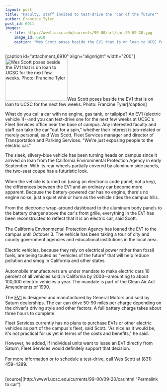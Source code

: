 ```yaml
---
layout: post
title: "Faculty, staff invited to test-drive the 'car of the future'"
author: Francine Tyler
post_id: 6911
images:
  - file: http://www1.ucsc.edu/currents/99-00/art/car.99-09-20.jpg
    image_id: 6910
    caption: "Wes Scott poses beside the EV1 that is on loan to UCSC for the next few weeks. Photo: Francine Tyler"
---
```


[caption id="attachment_6910" align="alignright" width="200"]<a href="http://localhost/mysite/wp-content/uploads/1999/09/car.99-09-20.jpg"><img class="size-full wp-image-6910" src="http://localhost/mysite/wp-content/uploads/1999/09/car.99-09-20.jpg" alt="Wes Scott poses beside the EV1 that is on loan to UCSC for the next few weeks. Photo: Francine Tyler" width="200" height="135" /></a>Wes Scott poses beside the EV1 that is on loan to UCSC for the next few weeks. Photo: Francine Tyler[/caption]
<p>
  What do you call a car with no engine, gas tank, or tailpipe? An EV1 (electric vehicle 1)--and you can test-drive one for the next few weeks at UCSC's Fleet Services office near the base of campus. Any interested faculty and staff can take the car "out for a spin," whether their interest is job-related or merely personal, said Wes Scott, Fleet Services manager and director of Transportation and Parking Services. "We're just exposing people to the electric car."
</p>The sleek, silvery-blue vehicle has been turning heads on campus since it arrived on loan from the California Environmental Protection Agency in early September. With its rear wheels partially covered by aluminum side panels, the two-seat coupe has a futuristic look.<br>
<br>
When the vehicle is turned on (using an electronic code panel, not a key), the differences between the EV1 and an ordinary car become more apparent. Because the battery-powered car has no engine, there's no engine noise, just a quiet whir or hum as the vehicle rides the campus hills.<br>
<br>
From the electronic wrap-around dashboard to the aluminum body panels to the battery charger above the car's front grille, everything in the EV1 has been reconstructed to reflect that it is an electric car, said Scott.<br>
<br>
The California Environmental Protection Agency has loaned the EV1 to the campus until October 3. The vehicle has been taking a tour of city and county government agencies and educational institutions in the local area.<br>
<br>
Electric vehicles, because they rely on electrical power rather than fossil fuels, are being touted as "vehicles of the future" that will help reduce pollution and smog in California and other states.<br>
<br>
Automobile manufacturers are under mandate to make electric cars 10 percent of all vehicles sold in California by 2003--amounting to about 100,000 electric vehicles a year. The mandate is part of the Clean Air Act Amendments of 1990.<br>
<br>
The <a href="http://www.gmev.com/">EV1</a> is designed and manufactured by General Motors and sold by Saturn dealerships. The car can drive 50-90 miles per charge depending on the driver's driving style and other factors. A full battery charge takes about three hours to complete.
<p>
  Fleet Services currently has no plans to purchase EV1s or other electric vehicles as part of the campus's fleet, said Scott. "As nice as it would be, it's not practical for us yet in terms of the costs and benefits," he said.
</p>
<p>
  However, he added, if individual units want to lease an EV1 directly from Saturn, Fleet Services would definitely support that decision.<br>
  <br>
  For more information or to schedule a test-drive, call Wes Scott at (831) 459-4289.<br>
  <br>
</p>
<p>

</p>
<p>
  </p>
[source](http://www1.ucsc.edu/currents/99-00/09-20/car.html "Permalink to car")
